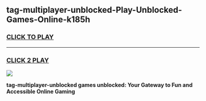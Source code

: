 
## tag-multiplayer-unblocked-Play-Unblocked-Games-Online-k185h
<h3>
<a href="https://premium76.site?title=tag-multiplayer-unblocked&ref=25A">CLICK TO PLAY</a></h3>
<hr>

<h3>
<a href="https://premium76.site?title=tag-multiplayer-unblocked&ref=25A">CLICK 2 PLAY</a>
  
</h3>

<a href="https://premium76.site?title=tag-multiplayer-unblocked&ref=25A"><img src="https://clearcache.store/games.png"></a>


**tag-multiplayer-unblocked games unblocked: Your Gateway to Fun and Accessible Online Gaming**
